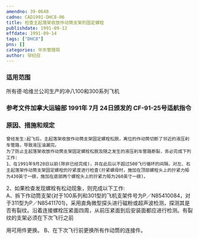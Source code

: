 ```yaml
---
amendno: 39-0648  
cadno: CAD1991-DHC8-06  
title: 检查主起落架收放作动筒支架的固定螺栓  
publishdate: 1991-09-12  
effdate: 1991-09-14  
tags: ["DHC8"]  
pns: []  
categories: 华东管理局  
author: 邬纪召  
---
```

  
### 适用范围  
所有德·哈维兰公司生产的冲八100和300系列飞机  
  
<!--more-->  
### 参考文件加拿大运输部 1991年 7月 24日颁发的 CF-91-25号适航指令  
  
### 原因、措施和规定  
    曾经发生:起飞后，主起落架收放作动筒支架固定螺栓松脱，离位的作动筒切断了邻近的液压刹车管路，导致液压油漏完。  
    为了防止主起落架收放作动筒支架固定螺栓松脱及随之发生的液压刹车管路断裂，务必完成下列工作:  
    1、在1991年9月20日以前(除非已经完成)，并在此后以不超过500飞行循环的间隔，对左、右主起落架作动筒支架固定螺栓的拧紧度进行检查(拧紧螺母时，施加在顶部螺栓头上的拧紧力矩为430英寸一磅，施加在底部两个螺栓头上的拧紧力矩为260英寸一磅)。  
2、如果检查发现螺栓有松动现象，则完成以下工作:  
      A、拆下作动筒支架(对于100系列和301型的飞机支架件号为P／N85410084，对于311型为P／N85411701)，采用直角微型探头进行磁粉或超声波检测，探测其是否有裂纹。沿着连接螺栓压紧面四周，从前压紧面到后安装面都应进行检测。有裂纹的支架必须在下次飞行之前  
  
用可用件更换。 B、在下次飞行前更换所有作动筒的连接件。  
